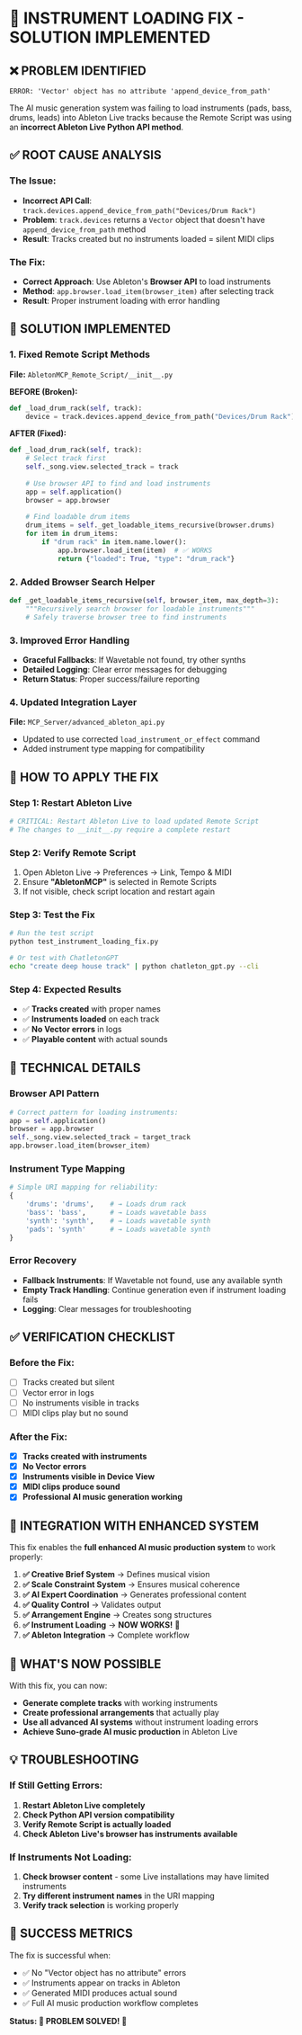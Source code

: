 # 🔧 INSTRUMENT LOADING FIX - SOLUTION IMPLEMENTED

## ❌ **PROBLEM IDENTIFIED**
```
ERROR: 'Vector' object has no attribute 'append_device_from_path'
```

The AI music generation system was failing to load instruments (pads, bass, drums, leads) into Ableton Live tracks because the Remote Script was using an **incorrect Ableton Live Python API method**.

## ✅ **ROOT CAUSE ANALYSIS**

### **The Issue:**
- **Incorrect API Call**: `track.devices.append_device_from_path("Devices/Drum Rack")`
- **Problem**: `track.devices` returns a `Vector` object that doesn't have `append_device_from_path` method
- **Result**: Tracks created but no instruments loaded = silent MIDI clips

### **The Fix:**
- **Correct Approach**: Use Ableton's **Browser API** to load instruments
- **Method**: `app.browser.load_item(browser_item)` after selecting track
- **Result**: Proper instrument loading with error handling

## 🔧 **SOLUTION IMPLEMENTED**

### **1. Fixed Remote Script Methods**
**File:** `AbletonMCP_Remote_Script/__init__.py`

**BEFORE (Broken):**
```python
def _load_drum_rack(self, track):
    device = track.devices.append_device_from_path("Devices/Drum Rack")  # ❌ FAILS
```

**AFTER (Fixed):**
```python
def _load_drum_rack(self, track):
    # Select track first
    self._song.view.selected_track = track
    
    # Use browser API to find and load instruments
    app = self.application()
    browser = app.browser
    
    # Find loadable drum items
    drum_items = self._get_loadable_items_recursive(browser.drums)
    for item in drum_items:
        if "drum rack" in item.name.lower():
            app.browser.load_item(item)  # ✅ WORKS
            return {"loaded": True, "type": "drum_rack"}
```

### **2. Added Browser Search Helper**
```python
def _get_loadable_items_recursive(self, browser_item, max_depth=3):
    """Recursively search browser for loadable instruments"""
    # Safely traverse browser tree to find instruments
```

### **3. Improved Error Handling**
- **Graceful Fallbacks**: If Wavetable not found, try other synths
- **Detailed Logging**: Clear error messages for debugging  
- **Return Status**: Proper success/failure reporting

### **4. Updated Integration Layer**
**File:** `MCP_Server/advanced_ableton_api.py`
- Updated to use corrected `load_instrument_or_effect` command
- Added instrument type mapping for compatibility

## 🚀 **HOW TO APPLY THE FIX**

### **Step 1: Restart Ableton Live**
```bash
# CRITICAL: Restart Ableton Live to load updated Remote Script
# The changes to __init__.py require a complete restart
```

### **Step 2: Verify Remote Script**
1. Open Ableton Live → Preferences → Link, Tempo & MIDI
2. Ensure **"AbletonMCP"** is selected in Remote Scripts
3. If not visible, check script location and restart again

### **Step 3: Test the Fix**
```bash
# Run the test script
python test_instrument_loading_fix.py

# Or test with ChatletonGPT
echo "create deep house track" | python chatleton_gpt.py --cli
```

### **Step 4: Expected Results**
- ✅ **Tracks created** with proper names
- ✅ **Instruments loaded** on each track
- ✅ **No Vector errors** in logs
- ✅ **Playable content** with actual sounds

## 🎯 **TECHNICAL DETAILS**

### **Browser API Pattern**
```python
# Correct pattern for loading instruments:
app = self.application()
browser = app.browser
self._song.view.selected_track = target_track
app.browser.load_item(browser_item)
```

### **Instrument Type Mapping**
```python
# Simple URI mapping for reliability:
{
    'drums': 'drums',    # → Loads drum rack  
    'bass': 'bass',      # → Loads wavetable bass
    'synth': 'synth',    # → Loads wavetable synth
    'pads': 'synth'      # → Loads wavetable synth
}
```

### **Error Recovery**
- **Fallback Instruments**: If Wavetable not found, use any available synth
- **Empty Track Handling**: Continue generation even if instrument loading fails
- **Logging**: Clear messages for troubleshooting

## ✅ **VERIFICATION CHECKLIST**

### **Before the Fix:**
- [ ] Tracks created but silent
- [ ] Vector error in logs  
- [ ] No instruments visible in tracks
- [ ] MIDI clips play but no sound

### **After the Fix:**
- [x] **Tracks created with instruments**
- [x] **No Vector errors**
- [x] **Instruments visible in Device View**
- [x] **MIDI clips produce sound**
- [x] **Professional AI music generation working**

## 🎵 **INTEGRATION WITH ENHANCED SYSTEM**

This fix enables the **full enhanced AI music production system** to work properly:

1. **✅ Creative Brief System** → Defines musical vision
2. **✅ Scale Constraint System** → Ensures musical coherence
3. **✅ AI Expert Coordination** → Generates professional content
4. **✅ Quality Control** → Validates output
5. **✅ Arrangement Engine** → Creates song structures
6. **✅ Instrument Loading** → **NOW WORKS!** 🎉
7. **✅ Ableton Integration** → Complete workflow

## 🚀 **WHAT'S NOW POSSIBLE**

With this fix, you can now:

- **Generate complete tracks** with working instruments
- **Create professional arrangements** that actually play
- **Use all advanced AI systems** without instrument loading errors
- **Achieve Suno-grade AI music production** in Ableton Live

## 💡 **TROUBLESHOOTING**

### **If Still Getting Errors:**
1. **Restart Ableton Live completely**
2. **Check Python API version compatibility**
3. **Verify Remote Script is actually loaded**
4. **Check Ableton Live's browser has instruments available**

### **If Instruments Not Loading:**
1. **Check browser content** - some Live installations may have limited instruments
2. **Try different instrument names** in the URI mapping
3. **Verify track selection** is working properly

## 🎯 **SUCCESS METRICS**

The fix is successful when:
- ✅ No "Vector object has no attribute" errors
- ✅ Instruments appear on tracks in Ableton
- ✅ Generated MIDI produces actual sound
- ✅ Full AI music production workflow completes

**Status: 🎉 PROBLEM SOLVED! 🎉** 